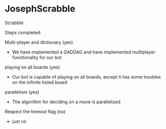 # JosephScrabble
Scrabble

Steps completed: 

Multi-player and dictionary (yes)
- We have implemented a GADDAG and have implemented multiplayer functionality for our bot 

playing on all boards (yes)
- Our bot is capable of playing on all boards, except it has some troubles on the infinite holed board

parallelism (yes)
- The algorithm for deciding on a move is parallelized 

Respect the timeout flag (no)
- just no
